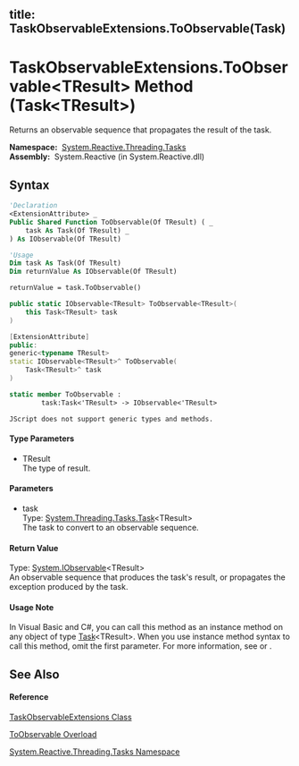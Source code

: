 title: TaskObservableExtensions.ToObservable<TResult>(Task<TResult>)
---
# TaskObservableExtensions.ToObservable\<TResult\> Method (Task\<TResult\>)

Returns an observable sequence that propagates the result of the task.

**Namespace:**  [System.Reactive.Threading.Tasks](System.Reactive.Threading.Tasks/System.Reactive.Threading.Tasks)  
**Assembly:**  System.Reactive (in System.Reactive.dll)

## Syntax

```vb
'Declaration
<ExtensionAttribute> _
Public Shared Function ToObservable(Of TResult) ( _
    task As Task(Of TResult) _
) As IObservable(Of TResult)
```

```vb
'Usage
Dim task As Task(Of TResult)
Dim returnValue As IObservable(Of TResult)

returnValue = task.ToObservable()
```

```csharp
public static IObservable<TResult> ToObservable<TResult>(
    this Task<TResult> task
)
```

```c++
[ExtensionAttribute]
public:
generic<typename TResult>
static IObservable<TResult>^ ToObservable(
    Task<TResult>^ task
)
```

```fsharp
static member ToObservable : 
        task:Task<'TResult> -> IObservable<'TResult> 
```

```jscript
JScript does not support generic types and methods.
```

#### Type Parameters

- TResult  
  The type of result.

#### Parameters

- task  
  Type: [System.Threading.Tasks.Task](https://msdn.microsoft.com/en-us/library/Dd321424)\<TResult\>  
  The task to convert to an observable sequence.

#### Return Value

Type: [System.IObservable](https://msdn.microsoft.com/en-us/library/Dd990377)\<TResult\>  
An observable sequence that produces the task's result, or propagates the exception produced by the task.

#### Usage Note

In Visual Basic and C\#, you can call this method as an instance method on any object of type [Task](https://msdn.microsoft.com/en-us/library/Dd321424)\<TResult\>. When you use instance method syntax to call this method, omit the first parameter. For more information, see [](https://msdn.microsoft.com/en-us/library/Bb384936) or [](https://msdn.microsoft.com/en-us/library/Bb383977).

## See Also

#### Reference

[TaskObservableExtensions Class](TaskObservableExtensions/TaskObservableExtensions)

[ToObservable Overload](ToObservable/TaskObservableExtensions.ToObservable)

[System.Reactive.Threading.Tasks Namespace](System.Reactive.Threading.Tasks/System.Reactive.Threading.Tasks)

